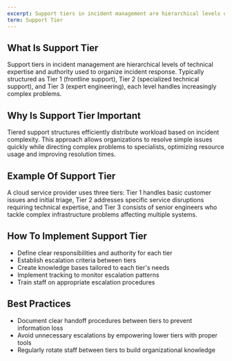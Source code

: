 ```yaml
---
excerpt: Support tiers in incident management are hierarchical levels of technical expertise and authority used to organize incident response.
term: Support Tier
---
```

## What Is Support Tier

Support tiers in incident management are hierarchical levels of technical expertise and authority used to organize incident response. Typically structured as Tier 1 (frontline support), Tier 2 (specialized technical support), and Tier 3 (expert engineering), each level handles increasingly complex problems.

## Why Is Support Tier Important

Tiered support structures efficiently distribute workload based on incident complexity. This approach allows organizations to resolve simple issues quickly while directing complex problems to specialists, optimizing resource usage and improving resolution times.

## Example Of Support Tier

A cloud service provider uses three tiers: Tier 1 handles basic customer issues and initial triage, Tier 2 addresses specific service disruptions requiring technical expertise, and Tier 3 consists of senior engineers who tackle complex infrastructure problems affecting multiple systems.

## How To Implement Support Tier

- Define clear responsibilities and authority for each tier
- Establish escalation criteria between tiers
- Create knowledge bases tailored to each tier's needs
- Implement tracking to monitor escalation patterns
- Train staff on appropriate escalation procedures

## Best Practices

- Document clear handoff procedures between tiers to prevent information loss
- Avoid unnecessary escalations by empowering lower tiers with proper tools
- Regularly rotate staff between tiers to build organizational knowledge